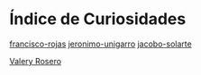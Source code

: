 # Índice de Curiosidades

[francisco-rojas](curiosidades/pepito.md)
[jeronimo-unigarro](curiosidades/jeronimo-unigarro.md)
[jacobo-solarte](curiosidades/jacobo-solarte.md)



















[Valery Rosero](curiosidades/valery-rosero.md)



